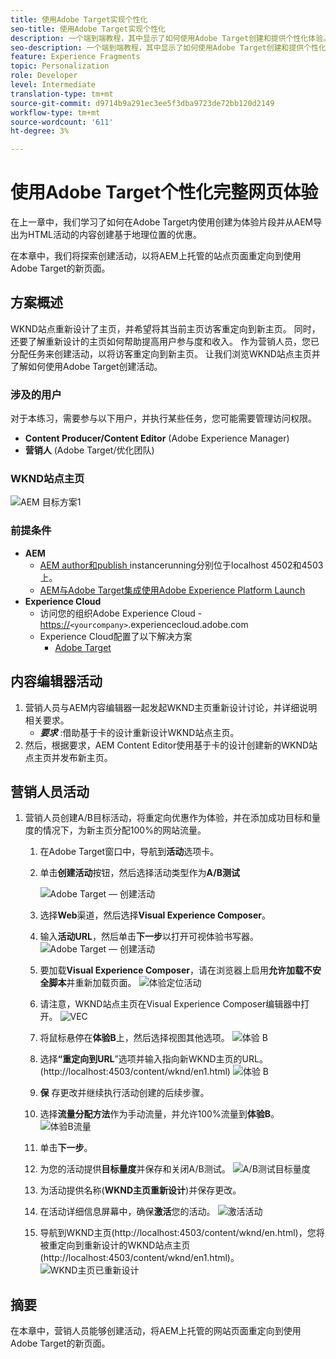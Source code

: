 ```yaml
---
title: 使用Adobe Target实现个性化
seo-title: 使用Adobe Target实现个性化
description: 一个端到端教程，其中显示了如何使用Adobe Target创建和提供个性化体验。
seo-description: 一个端到端教程，其中显示了如何使用Adobe Target创建和提供个性化体验。
feature: Experience Fragments
topic: Personalization
role: Developer
level: Intermediate
translation-type: tm+mt
source-git-commit: d9714b9a291ec3ee5f3dba9723de72bb120d2149
workflow-type: tm+mt
source-wordcount: '611'
ht-degree: 3%

---
```



# 使用Adobe Target个性化完整网页体验

在上一章中，我们学习了如何在Adobe Target内使用创建为体验片段并从AEM导出为HTML活动的内容创建基于地理位置的优惠。

在本章中，我们将探索创建活动，以将AEM上托管的站点页面重定向到使用Adobe Target的新页面。

## 方案概述

WKND站点重新设计了主页，并希望将其当前主页访客重定向到新主页。 同时，还要了解重新设计的主页如何帮助提高用户参与度和收入。 作为营销人员，您已分配任务来创建活动，以将访客重定向到新主页。 让我们浏览WKND站点主页并了解如何使用Adobe Target创建活动。

### 涉及的用户

对于本练习，需要参与以下用户，并执行某些任务，您可能需要管理访问权限。

* **Content Producer/Content Editor** (Adobe Experience Manager)
* **营销人** (Adobe Target/优化团队)

### WKND站点主页

![AEM 目标方案1](assets/personalization-use-case-2/aem-target-use-case-2.png)

### 前提条件

* **AEM**
   * [AEM author和publish ](./implementation.md#getting-aem) instancerunning分别位于localhost 4502和4503上。
   * [AEM与Adobe Target集成使用Adobe Experience Platform Launch](./using-launch-adobe-io.md#aem-target-using-launch-by-adobe)
* **Experience Cloud**
   * 访问您的组织Adobe Experience Cloud - <https://>`<yourcompany>`.experiencecloud.adobe.com
   * Experience Cloud配置了以下解决方案
      * [Adobe Target](https://experiencecloud.adobe.com)

## 内容编辑器活动

1. 营销人员与AEM内容编辑器一起发起WKND主页重新设计讨论，并详细说明相关要求。
   * ***要求*** :借助基于卡的设计重新设计WKND站点主页。
2. 然后，根据要求，AEM Content Editor使用基于卡的设计创建新的WKND站点主页并发布新主页。

## 营销人员活动

1. 营销人员创建A/B目标活动，将重定向优惠作为体验，并在添加成功目标和量度的情况下，为新主页分配100%的网站流量。
   1. 在Adobe Target窗口中，导航到&#x200B;**活动**&#x200B;选项卡。
   2. 单击&#x200B;**创建活动**&#x200B;按钮，然后选择活动类型作为&#x200B;**A/B测试**

      ![Adobe Target — 创建活动](assets/personalization-use-case-2/create-ab-activity.png)
   3. 选择&#x200B;**Web**&#x200B;渠道，然后选择&#x200B;**Visual Experience Composer**。
   4. 输入&#x200B;**活动URL**，然后单击&#x200B;**下一步**以打开可视体验书写器。
      ![Adobe Target — 创建活动](assets/personalization-use-case-2/create-activity-ab-name.png)
   5. 要加载&#x200B;**Visual Experience Composer**，请在浏览器上启用&#x200B;**允许加载不安全脚本**并重新加载页面。
      ![体验定位活动](assets/personalization-use-case-1/load-unsafe-scripts.png)
   6. 请注意，WKND站点主页在Visual Experience Composer编辑器中打开。
      ![VEC](assets/personalization-use-case-2/vec.png)
   7. 将鼠标悬停在&#x200B;**体验B**上，然后选择视图其他选项。
      ![体验 B](assets/personalization-use-case-2/redirect-url.png)
   8. 选择&#x200B;**“重定向到URL**”选项并输入指向新WKND主页的URL。 (http://localhost:4503/content/wknd/en1.html)
      ![体验 B](assets/personalization-use-case-2/redirect-url-2.png)
   9. **保** 存更改并继续执行活动创建的后续步骤。
   10. 选择&#x200B;**流量分配方法**&#x200B;作为手动流量，并允许100%流量到&#x200B;**体验B**。
      ![体验B流量](assets/personalization-use-case-2/traffic.png)
   11. 单击&#x200B;**下一步**。
   12. 为您的活动提供&#x200B;**目标量度**并保存和关闭A/B测试。
      ![A/B测试目标量度](assets/personalization-use-case-2/goal-metric.png)
   13. 为活动提供名称(**WKND主页重新设计**)并保存更改。
   14. 在活动详细信息屏幕中，确保&#x200B;**激活**您的活动。
      ![激活活动](assets/personalization-use-case-2/ab-activate.png)
   15. 导航到WKND主页(http://localhost:4503/content/wknd/en.html)，您将被重定向到重新设计的WKND站点主页(http://localhost:4503/content/wknd/en1.html)。
      ![WKND主页已重新设计](assets/personalization-use-case-2/WKND-home-page-redesign.png)

## 摘要

在本章中，营销人员能够创建活动，将AEM上托管的网站页面重定向到使用Adobe Target的新页面。
